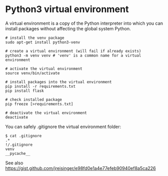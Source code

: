 # Python3 virtual environment

A virtual environment is a copy of the Python interpreter into which you can
install packages without affecting the global system Python.

```
# install the venv package
sudo apt-get install python3-venv

# create a virtual environment (will fail if already exists)
python3 -m venv venv # 'venv' is a common name for a virtual environment
```

```
# activate the virtual environment
source venv/bin/activate

# install packages into the virtual environment
pip install -r requirements.txt
pip install flask
```

```
# check installed package
pip freeze [>requirements.txt]
```

```
# deactivate the virtual environment
deactivate
```

You can safely .gitignore the virtual environment folder:

```
$ cat .gitignore 
.*
!/.gitignore
venv
__pycache__
```

See also https://gist.github.com/jreisinger/e98fd0e1a4e77efeb90940ef8a5ca226
